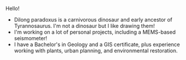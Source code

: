 Hello!

- Dilong paradoxus is a carnivorous dinosaur and early ancestor of Tyrannosaurus. I'm not a dinosaur but I like drawing them!
- I'm working on a lot of personal projects, including a MEMS-based seismometer! 
- I have a Bachelor's in Geology and a GIS certificate, plus experience working with plants, urban planning, and environmental restoration. 

